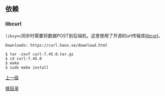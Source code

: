 依赖
--

### libcurl ###

`libsync`同步时需要将数据POST到后端机。这里使用了开源的url传输库[libcurl](https://curl.haxx.se)。

	Downloads: https://curl.haxx.se/download.html

	$ tar -zxvf curl-7.45.0.tar.gz
	$ cd curl-7.45.0
	$ make
	$ sudo make install


[上一级](index.md)

[根目录](../../index.md)
